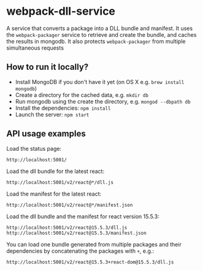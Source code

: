 # webpack-dll-service
A service that converts a package into a DLL bundle and manifest. It uses the `webpack-packager` service to retrieve and create  the bundle, and caches the results in mongodb. It also protects `webpack-packager` from multiple simultaneous requests

## How to run it locally?

- Install MongoDB if you don't have it yet (on OS X e.g. `brew install mongodb`)
- Create a directory for the cached data, e.g. `mkdir db`
- Run mongodb using the create the directory, e.g. `mongod --dbpath db`
- Install the dependencies: `npm install`
- Launch the server: `npm start`

## API usage examples

Load the status page:

`http://localhost:5001/`

Load the dll bundle for the latest react:

`http://localhost:5001/v2/react@*/dll.js`

Load the manifest for the latest react:

`http://localhost:5001/v2/react@*/manifest.json`

Load the dll bundle and the manifest for react version 15.5.3:

`http://localhost:5001/v2/react@15.5.3/dll.js`
`http://localhost:5001/v2/react@15.5.3/manifest.json`

You can load one bundle generated from  multiple packages and their dependencies by concatenating the packages with `+`, e.g.:

`http://localhost:5001/v2/react@15.5.3+react-dom@15.5.3/dll.js`
